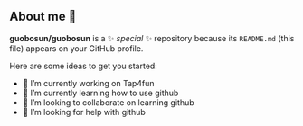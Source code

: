 ## About me 👋

**guobosun/guobosun** is a ✨ _special_ ✨ repository because its `README.md` (this file) appears on your GitHub profile.

Here are some ideas to get you started:

- 🔭 I’m currently working on Tap4fun
- 🌱 I’m currently learning how to use github
- 👯 I’m looking to collaborate on learning github
- 🤔 I’m looking for help with github
